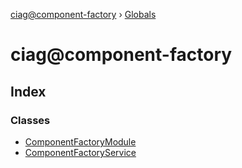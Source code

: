 [ciag@component-factory](README.md) › [Globals](globals.md)

# ciag@component-factory

## Index

### Classes

* [ComponentFactoryModule](classes/componentfactorymodule.md)
* [ComponentFactoryService](classes/componentfactoryservice.md)
